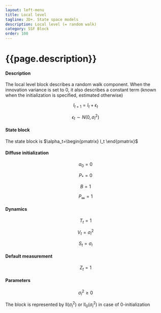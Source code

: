 ```yaml
---
layout: left-menu
title: Local level
tagline: JD+. State space models
description: Local level (= random walk)
category: SSF Block
order: 100
---
```

# {{page.description}}

#### Description

The local level block describes a random walk component. When the innovation variance is set to 0, it also describes a constant term (known when the initialization is specified, estimated otherwise)

$$ l_{t+1} = l_t + \epsilon_t $$

$$ \epsilon_t \sim N(0, \sigma^2_l)$$

#### State block

The state block is $\alpha_t=\begin{pmatrix} l_t  \end{pmatrix}$ 

#### Diffuse initialization 

$$ a_0 = 0$$

$$ P_*=  0 $$

$$ B= 1 $$


$$ P_\infty= 1 $$

#### Dynamics

$$ T_t = 1 $$

$$ V_t = \sigma^2_l $$

$$ S_t = \sigma_l $$

#### Default measurement

$$ Z_t = 1$$

#### Parameters

$$ \sigma^2_l \ge 0 $$

The block is represented by $\text{ll}(\sigma^2_l)$ or $\text{ll}_0(\sigma^2_l)$ in case of 0-initialization
